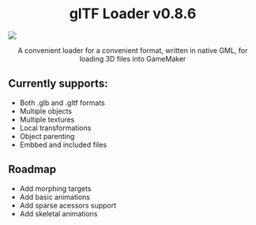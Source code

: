 <h1 align="center">glTF Loader v0.8.6</h1>

<p align="center"><img src="https://img.youtube.com/vi/U9TGZyP0vnY/maxresdefault.jpg" style="display:block; margin:auto;"></p>

<p align="center">A convenient loader for a convenient format, written in native GML, for loading 3D files into GameMaker</p>


## Currently supports:
* Both .glb and .gltf formats
* Multiple objects
* Multiple textures
* Local transformations
* Object parenting
* Embbed and included files

## Roadmap
* Add morphing targets
* Add basic animations
* Add sparse acessors support
* Add skeletal animations
